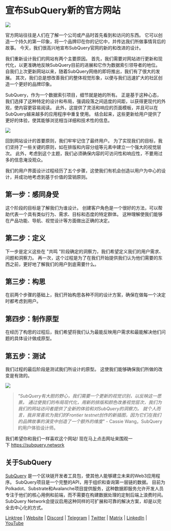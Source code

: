 # 宣布SubQuery新的官方网站

![](https://miro.medium.com/max/1400/0*AnB_ILxq6i0kKz2Y)

官方网站往往是人们在了解一个公司或产品时首先看到和访问的东西。 它可以创造一个持久的第一印象，将一个品牌印在你的记忆中，并传达我们所做事情背后的故事。 今天，我们很高兴地宣布SubQuery官网的新的和改进的设计。

我们重新设计我们的网站有两个主要原因。 首先，我们需要对网站进行更新和现代化，以更准确地反映SubQuery目前的进展和它作为数据索引领导者的地位。 自我们上次更新网站以来，随着SubQuery网络的即将推出，我们有了很大的发展。 其次，我们总是想改善我们的整体视觉形象，以便与我们迅速扩大的社区创造一个更好的品牌印象。

SubQuery，作为一个数据索引项目，细节就是她的所有。 正是基于这种心态，我们选择了这种特定的设计和布局，强调段落之间适度的间距，以获得更现代的外观，使内容更容易阅读。 此外，这提供了灵活和响应的页面模板，并且可以在SubQuery越来越多的应用程序中重复使用。 结合起来，这些更新给用户提供了更好的体验，使其能够浏览相当详细和技术性的信息。

![](https://miro.medium.com/max/1400/1*rqmuhuC5rdV7sZN2AwokZQ.png)

回到网站设计的首要原则，我们牢牢记住了最终用户。 为了实现我们的目标，我们坚持了一些关键的原则，如在排版和内容分组等元素中建立一个强大的视觉层次。 此外，考虑到这个主题，我们必须确保内容的可访问性和响应性，不要用过多的信息淹没观众。

我们的用户界面设计过程经历了五个步骤，这使我们有机会创造以用户为中心的设计，并成功地考虑到基于价值的营销原则。

## 第一步：感同身受

这个阶段的目标是了解我们为谁设计。 创建客户角色是一个很好的方法，可以帮助代表一个具有类似行为、需求、目标和态度的特定群体。 这种理解使我们能够在产品功能、导航、视觉设计等方面做出正确的决定。

## 第二步：定义

下一步是定义这些在 "共鸣 "阶段确定的洞察力，我们希望定义我们的用户需求、问题和洞察力。 再一次，这个过程是为了在我们开始提供我们认为他们需要的东西之前，更好地了解我们的用户到底需要什么。

## 第三步：构思

在前两个步骤的基础上，我们开始构思各种不同的设计方案，确保在做每一个决定时都考虑到用户。

## 第四步：制作原型

在经历了构思的过程后，我们希望将我们认为最能反映用户需求和最能解决他们问题的具体设计做成原型。

## 第五步：测试

我们过程的最后阶段是测试我们所设计的原型。 这使我们能够确保我们所做的改变是有效的。

![](https://miro.medium.com/max/1400/1*AMO1WP2Yg1MtNht22gIeaw.png)

> _"SubQuery有大胆的野心，我们需要一个更新的视觉识别，以反映这一愿景。 通过使我们的布局现代化，用新的排版和颜色改善视觉层次，我们为我们的网站访问者提供了全新的体验和对SubQuery的洞察力。 就个人而言，我非常喜欢为我们的Frontier testnet创作的新插图，因为它们在我们的品牌故事的演变中创造了一个额外的维度"_ - Cassie Wang，SubQuery的用户体验设计师。

我们希望你和我们一样喜欢这个网站! 现在马上点击网址来围观一下 https://subquery.network

## 关于SubQuery

[SubQuery](https://subquery.network) 是一个区块链开发者工具包，使其他人能够建立未来的Web3应用程序。 SubQuery项目是一个完整的API，用于组织和查询第一层链的数据。 目前为Polkadot、Substrate和Avalanche项目提供服务，这种数据即服务允许开发人员专注于他们的核心用例和前端，而不需要在构建数据处理的定制后端上浪费时间。 SubQuery Network会提议启用这种同样的可扩展和可靠的解决方案，却是以完全去中心化的方式。

​​[Linktree](https://linktr.ee/subquerynetwork) | [Website](https://subquery.network/) | [Discord](https://discord.com/invite/78zg8aBSMG) | [Telegram](https://t.me/subquerynetwork) | [Twitter](https://twitter.com/subquerynetwork) | [Matrix](https://matrix.to/#/#subquery:matrix.org) | [LinkedIn](https://www.linkedin.com/company/subquery) | [YouTube](https://www.youtube.com/channel/UCi1a6NUUjegcLHDFLr7CqLw)
